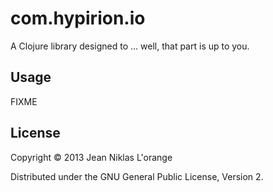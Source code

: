 # com.hypirion.io

A Clojure library designed to ... well, that part is up to you.

## Usage

FIXME

## License

Copyright © 2013 Jean Niklas L'orange

Distributed under the GNU General Public License, Version 2.
